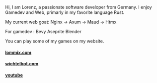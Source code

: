 Hi, I am Lorenz, a passionate software developer from Germany. I enjoy Gamedev and Web, primarly in my favorite language Rust.

My current web goat: Nginx -> Axum -> Maud -> Htmx

For gamedev : Bevy Aseprite Blender

You can play some of my games on my website.

#### [lommix.com](https://lommix.com)
#### [wichtelbot.com](https://wichtelbot.com)
#### [youtube](https://www.youtube.com/channel/UCd1BUXaUHWnnNLWknIgxFHg)
